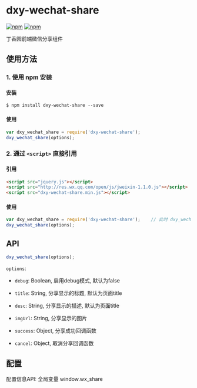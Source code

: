 # dxy-wechat-share

[![npm](https://img.shields.io/npm/v/dxy-wechat-share.svg?style=flat-square)](https://www.npmjs.com/package/dxy-wechat-share)
[![npm](https://img.shields.io/npm/dt/dxy-wechat-share.svg?style=flat-square)](https://www.npmjs.com/package/dxy-wechat-share)

丁香园前端微信分享组件

## 使用方法

### 1. 使用 npm 安装

#### 安装

`$ npm install dxy-wechat-share --save`

#### 使用

```js
var dxy_wechat_share = require('dxy-wechat-share');
dxy_wechat_share(options);
```

### 2. 通过 `<script>` 直接引用

#### 引用

```html
<script src="jquery.js"></script>
<script src="http://res.wx.qq.com/open/js/jweixin-1.1.0.js"></script>
<script src="dxy-wechat-share.min.js"></script>
```

#### 使用

```js
var dxy_wechat_share = require('dxy-wechat-share');    // 此时 dxy_wechat_share 为全局变量
dxy_wechat_share(options);
```

## API

```js
dxy_wechat_share(options);
```

`options`:

+ `debug`: Boolean, 启用debug模式, 默认为false

+ `title`: String, 分享显示的标题, 默认为页面title

+ `desc`: String, 分享显示的描述, 默认为页面title

+ `imgUrl`: String, 分享显示的图片

+ `success`: Object, 分享成功回调函数

+ `cancel`: Object, 取消分享回调函数

## 配置

配置信息API: 全局变量 window.wx_share